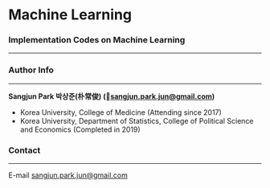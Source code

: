 # Machine Learning

### Implementation Codes on Machine Learning

---

### Author Info

---

**Sangjun Park 박상준(朴常俊) (📧sangjun.park.jun@gmail.com)**

- Korea University, College of Medicine (Attending since 2017)
- Korea University, Department of Statistics, College of Political Science and Economics (Completed in 2019)

### Contact

---

E-mail sangjun.park.jun@gmail.com
